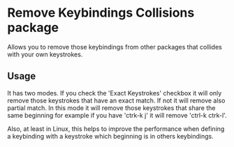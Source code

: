 # Remove Keybindings Collisions package

Allows you to remove those keybindings from other packages that collides with your own keystrokes.

## Usage
It has two modes. If you check the 'Exact Keystrokes' checkbox it will only remove those keystrokes that have an exact match. If not it will remove also partial match. In this mode it will remove those keystrokes that share the same beginning for example if you have 'ctrk-k j' it will remove 'ctrl-k ctrk-l'.

Also, at least in Linux, this helps to improve the performance when defining a keybinding with a keystroke which beginning is in others keybindings.
